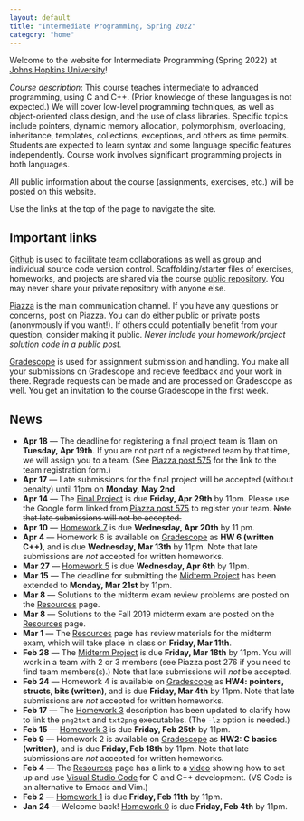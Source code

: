 ```yaml
---
layout: default
title: "Intermediate Programming, Spring 2022"
category: "home"
---
```


Welcome to the website for Intermediate Programming (Spring 2022) at
<a class="external" target="_blank" href="https://www.jhu.edu/">Johns Hopkins University</a>!

*Course description*: This course teaches intermediate to advanced
programming, using C and C++. (Prior knowledge of these languages is not
expected.) We will cover low-level programming techniques, as well as
object-oriented class design, and the use of class libraries. Specific
topics include pointers, dynamic memory allocation, polymorphism,
overloading, inheritance, templates, collections, exceptions, and others
as time permits. Students are expected to learn syntax and some language
specific features independently. Course work involves significant
programming projects in both languages.

All public information about the course (assignments, exercises, etc.) will
be posted on this website.

Use the links at the top of the page to navigate the site.

## Important links

<a class="external" target="_blank" href="https://github.com">Github</a> is used to facilitate
team collaborations as well as group and individual
source code version control. Scaffolding/starter files of
exercises, homeworks, and projects are shared via the course
<a class="external" target="_blank" href="https://github.com/jhu-ip/cs220-s22-public">public repository</a>.
You may never share your private repository with anyone else.

<a class="external" target="_blank" href="https://piazza.com/jhu/spring2022/en601220">Piazza</a> is
the main communication channel. If you have any questions or concerns,
post on Piazza. You can do either public or private posts (anonymously
if you want!). If others could potentially benefit from your question,
consider making it public. *Never include your homework/project solution
code in a public post.*

<a class="external" target="_blank" href="https://www.gradescope.com/">Gradescope</a> is used for
assignment submission and handling. You make all your submissions on
Gradescope and recieve feedback and your work in there. Regrade requests
can be made and are processed on Gradescope as well. You get an invitation
to the course Gradescope in the first week.


## News
* **Apr 18** — The deadline for registering a final project team is 11am on **Tuesday, Apr 19th**.
  If you are not part of a registered team by that time, we will assign you to a team.
  (See [Piazza post 575](https://piazza.com/class/ky8wh6vzxlr2fk?cid=575) for the link
  to the team registration form.)
* **Apr 17** — Late submissions for the final project will be accepted (without penalty)
  until 11pm on **Monday, May 2nd**.
* **Apr 14** — The [Final Project](assign/final.html) is due **Friday, Apr 29th** by 11pm.
  Please use the Google form linked from [Piazza post 575](https://piazza.com/class/ky8wh6vzxlr2fk?cid=575)
  to register your team. <strike>Note that late submissions will not be accepted.</strike>
* **Apr 10** — [Homework 7](assign/hw7.html) is due **Wednesday, Apr 20th** by 11 pm.
* **Apr 4** — Homework 6 is available on <a class="external" target="_blank" href="https://www.gradescope.com/">Gradescope</a>
  as **HW 6 (written C++)**, and is due **Wednesday, Mar 13th** by 11pm. Note that late submissions are
  *not* accepted for written homeworks.
* **Mar 27** — [Homework 5](assign/hw5.html) is due **Wednesday, Apr 6th** by 11pm.
* **Mar 15** — The deadline for submitting the [Midterm Project](assign/midterm.html) has been extended to **Monday, Mar 21st** by 11pm.
* **Mar 8** — Solutions to the midterm exam review problems are posted on the [Resources](resources.html) page.
* **Mar 8** — Solutions to the Fall 2019 midterm exam are posted on the [Resources](resources.html) page.
* **Mar 1** — The [Resources](resources.html) page has review materials for the
  midterm exam, which will take place in class on **Friday, Mar 11th**.
* **Feb 28** — The [Midterm Project](assign/midterm.html) is due **Friday, Mar 18th**
  by 11pm.  You will work in a team with 2 or 3 members (see Piazza post 276
  if you need to find team members(s).) Note that late submissions will *not*
  be accepted.
* **Feb 24** — Homework 4 is available on <a class="external" target="_blank" href="https://www.gradescope.com/">Gradescope</a>
  as **HW4: pointers, structs, bits (written)**, and is due **Friday, Mar 4th** by 11pm. Note that late submissions are
  *not* accepted for written homeworks.
* **Feb 17** — The [Homework 3](assign/hw3.html) description has been updated to
  clarify how to link the `png2txt` and `txt2png` executables. (The `-lz` option
  is needed.)
* **Feb 15** — [Homework 3](assign/hw3.html) is due **Friday, Feb 25th** by 11pm.
* **Feb 9** — Homework 2 is available on <a class="external" target="_blank" href="https://www.gradescope.com/">Gradescope</a>
  as **HW2: C basics (written)**, and is due **Friday, Feb 18th** by 11pm. Note that late submissions are
  *not* accepted for written homeworks.
* **Feb 4** — The [Resources](resources.html) page has a link to a <a class="external" target="_blank" href="https://jh.hosted.panopto.com/Panopto/Pages/Viewer.aspx?id=9efa206a-6849-4bab-b630-ae3200303731">video</a> showing how to set up and use <a class="external" target="_blank" href="https://code.visualstudio.com/">Visual Studio Code</a> for C and C++ development. (VS Code is an alternative to Emacs and Vim.)
* **Feb 2** — [Homework 1](assign/hw1.html) is due **Friday, Feb 11th** by 11pm.
* **Jan 24** — Welcome back! [Homework 0](assign/hw0.html) is due **Friday, Feb 4th** by 11pm.
